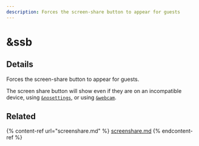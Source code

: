 ```yaml
---
description: Forces the screen-share button to appear for guests
---
```


# \&ssb

## Details

Forces the screen-share button to appear for guests.

The screen share button will show even if they are on an incompatible device, using [`&nosettings`](and-nosettings.md), or using [`&webcam`](and-webcam.md).

## Related

{% content-ref url="screenshare.md" %}
[screenshare.md](screenshare.md)
{% endcontent-ref %}
